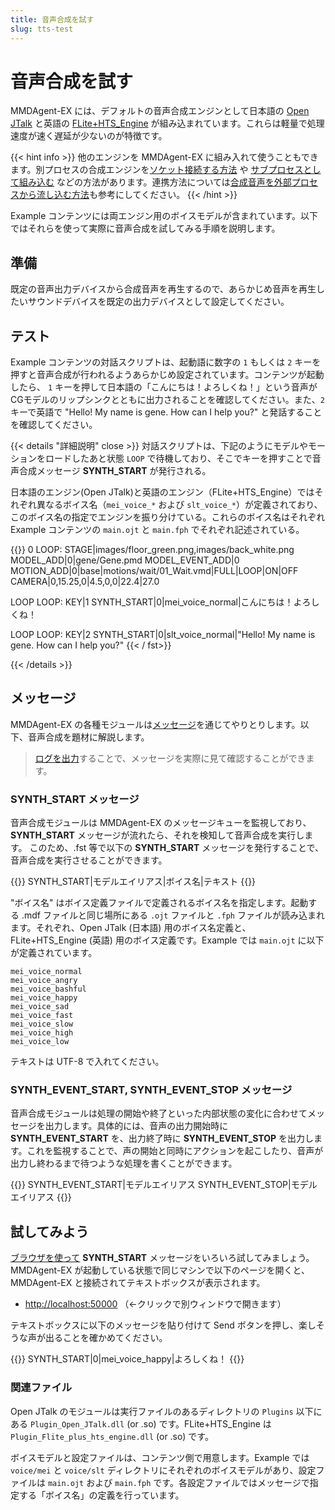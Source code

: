 ```yaml
---
title: 音声合成を試す
slug: tts-test
---
```

# 音声合成を試す

MMDAgent-EX には、デフォルトの音声合成エンジンとして日本語の [Open JTalk](https://open-jtalk.sp.nitech.ac.jp/) と英語の [FLite+HTS_Engine](http://flite-hts-engine.sp.nitech.ac.jp/) が組み込まれています。これらは軽量で処理速度が速く遅延が少ないのが特徴です。

{{< hint info >}}
他のエンジンを MMDAgent-EX に組み入れて使うこともできます。別プロセスの合成エンジンを[ソケット接続する方法](../remote-control/) や [サブプロセスとして組み込む](../submodule/) などの方法があります。連携方法については[合成音声を外部プロセスから流し込む方法](../remote-speech/)も参考にしてください。
{{< /hint >}}

Example コンテンツには両エンジン用のボイスモデルが含まれています。以下ではそれらを使って実際に音声合成を試してみる手順を説明します。

## 準備

既定の音声出力デバイスから合成音声を再生するので、あらかじめ音声を再生したいサウンドデバイスを既定の出力デバイスとして設定してください。

## テスト

Example コンテンツの対話スクリプトは、起動語に数字の `1` もしくは `2` キーを押すと音声合成が行われるようあらかじめ設定されています。コンテンツが起動したら、 `1` キーを押して日本語の「こんにちは！よろしくね！」という音声がCGモデルのリップシンクとともに出力されることを確認してください。また、`2` キーで英語で "Hello! My name is gene. How can I help you?" と発話することを確認してください。

{{< details "詳細説明" close >}}
対話スクリプトは、下記のようにモデルやモーションをロードしたあと状態 `LOOP` で待機しており、そこでキーを押すことで音声合成メッセージ **SYNTH_START** が発行される。

日本語のエンジン(Open JTalk)と英語のエンジン（FLite+HTS_Engine）ではそれぞれ異なるボイス名（`mei_voice_*` および `slt_voice_*`）が定義されており、このボイス名の指定でエンジンを振り分けている。これらのボイス名はそれぞれ Example コンテンツの `main.ojt` と `main.fph` でそれぞれ記述されている。

{{<fst>}}
0 LOOP:
    <eps> STAGE|images/floor_green.png,images/back_white.png
    <eps> MODEL_ADD|0|gene/Gene.pmd
    MODEL_EVENT_ADD|0  MOTION_ADD|0|base|motions/wait/01_Wait.vmd|FULL|LOOP|ON|OFF
    <eps> CAMERA|0,15.25,0|4.5,0,0|22.4|27.0

LOOP LOOP:
    KEY|1 SYNTH_START|0|mei_voice_normal|こんにちは！よろしくね！

LOOP LOOP:
    KEY|2 SYNTH_START|0|slt_voice_normal|"Hello! My name is gene. How can I help you?"
{{< / fst>}}

{{< /details >}}

## メッセージ

MMDAgent-EX の各種モジュールは[メッセージ](../messages)を通じてやりとりします。以下、音声合成を題材に解説します。

> [ログを出力](../log/#%e3%83%ad%e3%82%b0%e3%81%ae%e5%87%ba%e5%8a%9b%e3%81%ae%e6%96%b9%e6%b3%95)することで、メッセージを実際に見て確認することができます。

### SYNTH_START メッセージ

音声合成モジュールは MMDAgent-EX のメッセージキューを監視しており、 **SYNTH_START** メッセージが流れたら、それを検知して音声合成を実行します。 このため、.fst 等で以下の **SYNTH_START** メッセージを発行することで、音声合成を実行させることができます。

{{<message>}}
SYNTH_START|モデルエイリアス|ボイス名|テキスト
{{</message>}}

"ボイス名" はボイス定義ファイルで定義されるボイス名を指定します。起動する .mdf ファイルと同じ場所にある `.ojt` ファイルと `.fph` ファイルが読み込まれます。それぞれ、Open JTalk (日本語) 用のボイス名定義と、FLite+HTS_Engine (英語) 用のボイス定義です。Example では `main.ojt` に以下が定義されています。

    mei_voice_normal
    mei_voice_angry
    mei_voice_bashful
    mei_voice_happy
    mei_voice_sad
    mei_voice_fast
    mei_voice_slow
    mei_voice_high
    mei_voice_low

テキストは UTF-8 で入れてください。

### SYNTH_EVENT_START, SYNTH_EVENT_STOP メッセージ

音声合成モジュールは処理の開始や終了といった内部状態の変化に合わせてメッセージを出力します。具体的には、音声の出力開始時に **SYNTH_EVENT_START** を、出力終了時に **SYNTH_EVENT_STOP** を出力します。これを監視することで、声の開始と同時にアクションを起こしたり、音声が出力し終わるまで待つような処理を書くことができます。

{{<message>}}
SYNTH_EVENT_START|モデルエイリアス
SYNTH_EVENT_STOP|モデルエイリアス
{{</message>}}

## 試してみよう

[ブラウザを使って](../message-test) **SYNTH_START** メッセージをいろいろ試してみましょう。
MMDAgent-EX が起動している状態で同じマシンで以下のページを開くと、MMDAgent-EX と接続されてテキストボックスが表示されます。

- <a href="http://localhost:50000" target="_blank">http://localhost:50000</a> （←クリックで別ウィンドウで開きます）

テキストボックスに以下のメッセージを貼り付けて Send ボタンを押し、楽しそうな声が出ることを確かめてください。

{{<message>}}
SYNTH_START|0|mei_voice_happy|よろしくね！
{{</message>}}

### 関連ファイル

Open JTalk のモジュールは実行ファイルのあるディレクトリの `Plugins` 以下にある `Plugin_Open_JTalk.dll` (or .so) です。FLite+HTS_Engine は `Plugin_Flite_plus_hts_engine.dll` (or .so) です。

ボイスモデルと設定ファイルは、コンテンツ側で用意します。Example では `voice/mei` と `voice/slt` ディレクトリにそれぞれのボイスモデルがあり、設定ファイルは `main.ojt` および `main.fph` です。各設定ファイルではメッセージで指定する「ボイス名」の定義を行っています。
